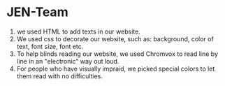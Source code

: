 # JEN-Team
1. we used HTML to add texts in our website.
2. We used css to decorate our website, such as: background, color of text, font size, font etc.
3. To help blinds reading our website, we used Chromvox to read line by line in an "electronic" way out loud.
4. For people who have visually impraid, we picked special colors to let them read with no difficulties.
